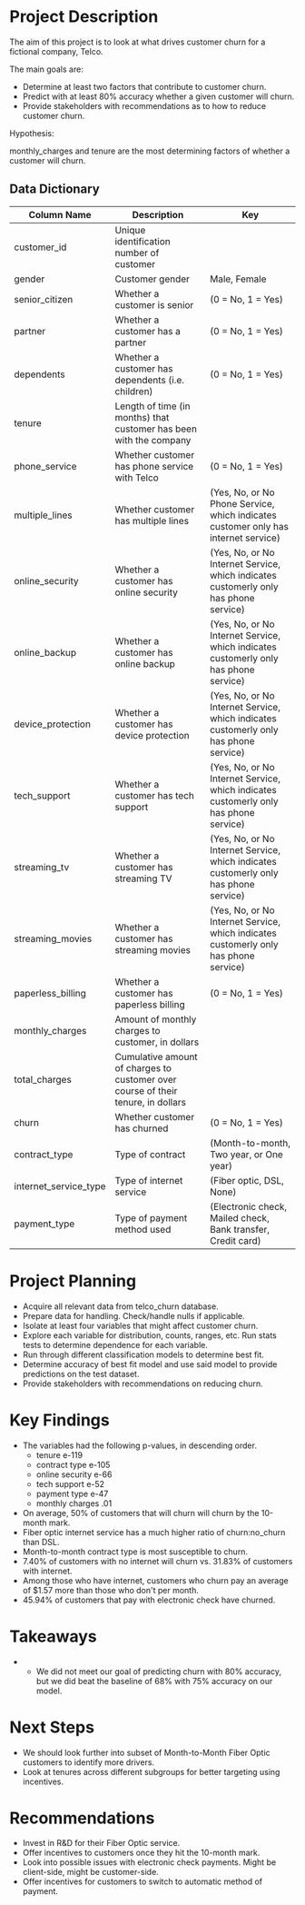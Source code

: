 # Project Description

The aim of this project is to look at what drives customer churn for a fictional company, Telco.

The main goals are:
  * Determine at least two factors that contribute to customer churn.
  * Predict with at least 80% accuracy whether a given customer will churn.
  * Provide stakeholders with recommendations as to how to reduce customer churn.

Hypothesis:

  monthly_charges and tenure are the most determining factors of whether a customer will churn.   

## Data Dictionary

Column Name | Description | Key |
--- | --- | --- |
customer_id | Unique identification number of customer |   |
gender | Customer gender | Male, Female | 
senior_citizen | Whether a customer is senior | (0 = No, 1 = Yes) |
partner | Whether a customer has a partner | (0 = No, 1 = Yes) |
dependents | Whether a customer has dependents (i.e. children) | (0 = No, 1 = Yes) |
tenure | Length of time (in months) that customer has been with the company | |
phone_service | Whether customer has phone service with Telco | (0 = No, 1 = Yes) |
multiple_lines | Whether customer has multiple lines | (Yes, No, or No Phone Service, which indicates customer only has internet service) |
online_security | Whether a customer has online security | (Yes, No, or No Internet Service, which indicates customerly only has phone service) | 
online_backup | Whether a customer has online backup | (Yes, No, or No Internet Service, which indicates customerly only has phone service) |
device_protection | Whether a customer has device protection | (Yes, No, or No Internet Service, which indicates customerly only has phone service) | 
tech_support | Whether a customer has tech support | (Yes, No, or No Internet Service, which indicates customerly only has phone service) |
streaming_tv | Whether a customer has streaming TV | (Yes, No, or No Internet Service, which indicates customerly only has phone service) |
streaming_movies | Whether a customer has streaming movies | (Yes, No, or No Internet Service, which indicates customerly only has phone service) |
paperless_billing | Whether a customer has paperless billing | (0 = No, 1 = Yes) |
monthly_charges | Amount of monthly charges to customer, in dollars | |
total_charges | Cumulative amount of charges to customer over course of their tenure, in dollars | |
churn | Whether customer has churned | (0 = No, 1 = Yes) |
contract_type | Type of contract | (Month-to-month, Two year, or One year) |
internet_service_type | Type of internet service | (Fiber optic, DSL, None) |
payment_type | Type of payment method used | (Electronic check, Mailed check, Bank transfer, Credit card) |

# Project Planning

  * Acquire all relevant data from telco_churn database.
  * Prepare data for handling. Check/handle nulls if applicable.
  * Isolate at least four variables that might affect customer churn. 
  * Explore each variable for distribution, counts, ranges, etc. Run stats tests to determine dependence for each variable.
  * Run through different classification models to determine best fit.
  * Determine accuracy of best fit model and use said model to provide predictions on the test dataset.
  * Provide stakeholders with recommendations on reducing churn.

# Key Findings

  * The variables had the following p-values, in descending order.
     * tenure e-119
     * contract type e-105
     * online security e-66
     * tech support e-52
     * payment type e-47
     * monthly charges .01
  * On average, 50% of customers that will churn will churn by the 10-month mark.
  * Fiber optic internet service has a much higher ratio of churn:no_churn than DSL.
  * Month-to-month contract type is most susceptible to churn.
  * 7.40% of customers with no internet will churn vs. 31.83% of customers with internet.
  * Among those who have internet, customers who churn pay an average of $1.57 more than those who don't per month.
  * 45.94% of customers that pay with electronic check have churned.

# Takeaways

  * - We did not meet our goal of predicting churn with 80% accuracy, but we did beat the baseline of 68% with 75% accuracy on our model.

# Next Steps

  * We should look further into subset of Month-to-Month Fiber Optic customers to identify more drivers.
  * Look at tenures across different subgroups for better targeting using incentives.

# Recommendations

  * Invest in R&D for their Fiber Optic service.
  * Offer incentives to customers once they hit the 10-month mark.
  * Look into possible issues with electronic check payments. Might be client-side, might be customer-side.
  * Offer incentives for customers to switch to automatic method of payment.
